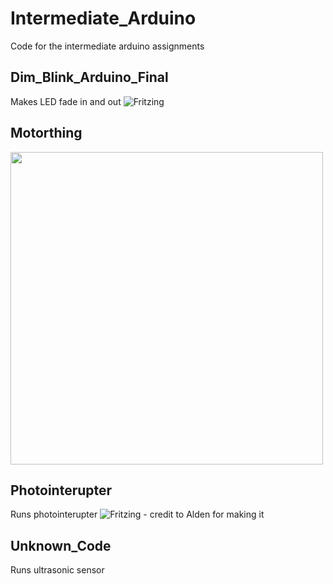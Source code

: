 # Intermediate_Arduino
Code for the intermediate arduino assignments


## Dim_Blink_Arduino_Final
Makes LED fade in and out
![Fritzing](https://lh4.googleusercontent.com/VyYsSpQVFV5lq3E5uMvh6WeT_I-1H-K253D-y3iZgKn-f4LMUiYBeKinh-AxB-0ulGvD5GytFgwTRWDS4j3oFwU9GdvWWBJe65wk2sYVNOebog-O6Mhhzfr-y21jDQaj4QwFvASK)

## Motorthing
<img src="https://lh6.googleusercontent.com/UGlLkgDUgstSq67wpqyoH6s_loZ2bZHwNGzGIVSclkvCtT_Of2Swx6o6SWGV5KTDBlgHuBvj4ngCBrqHnqObLEFym85EYExYgsofGMi8" width="500">


## Photointerupter
Runs photointerupter 
![Fritzing - credit to Alden for making it](http://www.simpleimageresizer.com/_uploads/photos/af29b0fe/PhotointerrupterFritzingPhoto_500x.png)

## Unknown_Code
Runs ultrasonic sensor
